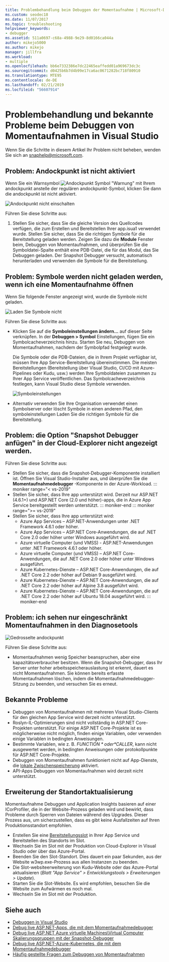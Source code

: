 ```yaml
---
title: Problembehandlung beim Debuggen der Momentaufnahme | Microsoft-Dokumentation
ms.custom: seodec18
ms.date: 11/07/2017
ms.topic: troubleshooting
helpviewer_keywords:
- debugger
ms.assetid: 511a0697-c68a-4988-9e29-8d0166ca044a
author: mikejo5000
ms.author: mikejo
manager: jillfra
ms.workload:
- multiple
ms.openlocfilehash: bb6e7332386e7dc22465eaffedd01a969673dc3c
ms.sourcegitcommit: d0425b6b7d4b99e17ca6ac0671282bc718f80910
ms.translationtype: MTE95
ms.contentlocale: de-DE
ms.lasthandoff: 02/21/2019
ms.locfileid: "56607914"
---
```

# <a name="troubleshooting-and-known-issues-for-snapshot-debugging-in-visual-studio"></a>Problembehandlung und bekannte Probleme beim Debuggen von Momentaufnahmen in Visual Studio

Wenn Sie die Schritte in diesem Artikel Ihr Problem nicht beheben, wenden Sie sich an snaphelp@microsoft.com.

## <a name="issue-snappoint-does-not-turn-on"></a>Problem: Andockpunkt ist nicht aktiviert

Wenn Sie ein Warnsymbol ![Andockpunkt Symbol "Warnung"](../debugger/media/snapshot-troubleshooting-snappoint-warning-icon.png "Andockpunkt Symbol \"Warnung\"") mit Ihrem andockpunkt anstelle der regulären andockpunkt-Symbol, klicken Sie dann die andockpunkt ist nicht aktiviert.

![Andockpunkt nicht einschalten](../debugger/media/snapshot-troubleshooting-dont-turn-on.png "Andockpunkt ist nicht aktiviert")

Führen Sie diese Schritte aus:

1. Stellen Sie sicher, dass Sie die gleiche Version des Quellcodes verfügen, die zum Erstellen und Bereitstellen Ihrer app.isua1 verwendet wurde. Stellen Sie sicher, dass Sie die richtigen Symbole für die Bereitstellung geladen werden. Zeigen Sie dazu die **Module** Fenster beim, Debuggen von Momentaufnahmen, und überprüfen Sie die Symboldatei-Spalte enthält eine PDB-Datei, die für das Modul, das Sie Debuggen geladen. Der Snapshot Debugger versucht, automatisch herunterladen und verwenden die Symbole für die Bereitstellung.

## <a name="issue-symbols-do-not-load-when-i-open-a-snapshot"></a>Problem: Symbole werden nicht geladen werden, wenn ich eine Momentaufnahme öffnen

Wenn Sie folgende Fenster angezeigt wird, wurde die Symbole nicht geladen.

![Laden Sie Symbole nicht](../debugger/media/snapshot-troubleshooting-symbols-wont-load.png "Symbole werden nicht geladen werden.")

Führen Sie diese Schritte aus:

- Klicken Sie auf die **Symboleinstellungen ändern...** auf dieser Seite verknüpfen. In der **Debuggen > Symbol** Einstellungen, fügen Sie ein Symbolcacheverzeichnis hinzu. Starten Sie neu, Debuggen von Momentaufnahmen, nachdem der Symbolpfad festgelegt wurde.

   Die Symbole oder die PDB-Dateien, die in Ihrem Projekt verfügbar ist, müssen Ihre App Service-Bereitstellung übereinstimmen. Die meisten Bereitstellungen (Bereitstellung über Visual Studio, CI/CD mit Azure-Pipelines oder Kudu, usw.) werden Ihre Symboldateien zusammen zu Ihrer App Service veröffentlichen. Das Symbolcacheverzeichnis festlegen, kann Visual Studio diese Symbole verwenden.

   ![Symboleinstellungen](../debugger/media/snapshot-troubleshooting-symbol-settings.png "Symboleinstellungen")

- Alternativ verwenden Sie Ihre Organisation verwendet einen Symbolserver oder löscht Symbole in einen anderen Pfad, den symboleinstellungen Laden Sie die richtigen Symbole für die Bereitstellung.

## <a name="issue-i-cannot-see-the-attach-snapshot-debugger-option-in-the-cloud-explorer"></a>Problem: die Option "Snapshot Debugger anfügen" in der Cloud-Explorer nicht angezeigt werden.

Führen Sie diese Schritte aus:

- Stellen Sie sicher, dass die Snapshot-Debugger-Komponente installiert ist. Öffnen Sie Visual Studio-Installer aus, und überprüfen Sie die **Momentaufnahmedebugger** -Komponente in der Azure-Workload.
::: moniker range="< vs-2019"
- Stellen Sie sicher, dass Ihre app unterstützt wird. Derzeit nur ASP.NET (4.6.1+) und ASP.NET Core (2.0 und höher)-apps, die in Azure App Service bereitgestellt werden unterstützt.
::: moniker-end
::: moniker range=">= vs-2019"
- Stellen Sie sicher, dass Ihre app unterstützt wird:
  - Azure App Services – ASP.NET-Anwendungen unter .NET Framework 4.6.1 oder höher.
  - Azure App Services – ASP.NET Core-Anwendungen, die auf .NET Core 2.0 oder höher unter Windows ausgeführt wird.
  - Azure virtuelle Computer (und VMSS) - ASP.NET-Anwendungen unter .NET Framework 4.6.1 oder höher.
  - Azure virtuelle Computer (und VMSS) – ASP.NET Core-Anwendungen, die auf .NET Core 2.0 oder höher unter Windows ausgeführt.
  - Azure Kubernetes-Dienste – ASP.NET Core-Anwendungen, die auf .NET Core 2.2 oder höher auf Debian 9 ausgeführt wird.
  - Azure Kubernetes-Dienste – ASP.NET Core-Anwendungen, die auf .NET Core 2.2 oder höher auf Alpine 3.8 ausgeführt wird.
  - Azure Kubernetes-Dienste – ASP.NET Core-Anwendungen, die auf .NET Core 2.2 oder höher auf Ubuntu 18.04 ausgeführt wird.
::: moniker-end

## <a name="issue-i-only-see-throttled-snapshots-in-the-diagnostic-tools"></a>Problem: ich sehen nur eingeschränkt Momentaufnahmen in den Diagnosetools

![Gedrosselte andockpunkt](../debugger/media/snapshot-troubleshooting-throttled-snapshots.png "gedrosselt andockpunkt")

Führen Sie diese Schritte aus:

- Momentaufnahmen wenig Speicher beanspruchen, aber eine kapazitätsverbraucher besitzen. Wenn die Snapshot-Debugger, dass Ihr Server unter hoher arbeitsspeicherauslastung ist erkennt, dauert es nicht Momentaufnahmen. Sie können bereits erfasste Momentaufnahmen löschen, indem die Momentaufnahmedebugger-Sitzung zu beenden, und versuchen Sie es erneut.

## <a name="known-issues"></a>Bekannte Probleme

- Debuggen von Momentaufnahmen mit mehreren Visual Studio-Clients für den gleichen App Service wird derzeit nicht unterstützt.
- Roslyn-IL-Optimierungen sind nicht vollständig in ASP.NET Core-Projekten unterstützt. Für einige ASP.NET Core-Projekte ist es möglicherweise nicht möglich, finden einige Variablen, oder verwenden einige Variablen in bedingten Anweisungen.
- Bestimmte Variablen, wie z. B. *$FUNCTION* oder *$CALLER*, kann nicht ausgewertet werden, in bedingten Anweisungen oder protokollpunkte für ASP.NET Core-Projekte.
- Debuggen von Momentaufnahmen funktioniert nicht auf App-Dienste, die [lokale Zwischenspeicherung](/azure/app-service/app-service-local-cache) aktiviert.
- API-Apps Debuggen von Momentaufnahmen wird derzeit nicht unterstützt.

## <a name="site-extension-upgrade"></a>Erweiterung der Standortaktualisierung

Momentaufnahme Debuggen und Application Insights basieren auf einer ICorProfiler, die in der Website-Prozess geladen wird und bewirkt, dass Probleme durch Sperren von Dateien während des Upgrades. Dieser Prozess aus, um sicherzustellen, dass es gibt keine Ausfallzeiten auf Ihren Produktionsstandort empfohlen.

- Erstellen Sie eine [Bereitstellungsslot](/azure/app-service/web-sites-staged-publishing) in Ihrer App Service und Bereitstellen des Standorts im Slot.
- Wechseln Sie im Slot mit der Produktion von Cloud-Explorer in Visual Studio oder über das Azure-Portal.
- Beenden Sie den Slot-Standort. Dies dauert ein paar Sekunden, aus der Website w3wp.exe-Prozess aus allen Instanzen zu beenden.
- Die Slot-websiteerweiterung von Kudu-Website oder das Azure-Portal aktualisieren (*Blatt "App Service" > Entwicklungstools > Erweiterungen > Update*).
- Starten Sie die Slot-Website. Es wird empfohlen, besuchen Sie die Website zum Aufwärmen es noch mal.
- Wechseln Sie im Slot mit der Produktion.

## <a name="see-also"></a>Siehe auch

- [Debuggen in Visual Studio](../debugger/index.md)
- [Debug live ASP.NET-Apps, die mit dem Momentaufnahmedebugger](../debugger/debug-live-azure-applications.md)
- [Debug live ASP.NET Azure virtuelle Machines\Virtual Computer Skalierungsgruppen mit der Snapshot-Debugger](../debugger/debug-live-azure-virtual-machines.md)
- [Debug live ASP.NET-Azure-Kubernetes, die mit dem Momentaufnahmedebugger](../debugger/debug-live-azure-kubernetes.md)
- [Häufig gestellte Fragen zum Debuggen von Momentaufnahmen](../debugger/debug-live-azure-apps-faq.md)
